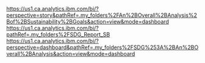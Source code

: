 https://us1.ca.analytics.ibm.com/bi/?perspective=story&pathRef=.my_folders%2FAn%2BOverall%2BAnalysis%2Bof%2BSustainability%2BGoals&action=view&mode=dashboard
https://us1.ca.analytics.ibm.com/bi/?pathRef=.my_folders%2FSDG_Report_SB
https://us1.ca.analytics.ibm.com/bi/?perspective=dashboard&pathRef=.my_folders%2FSDG%253A%2BAn%2BOverall%2BAnalysis&action=view&mode=dashboard

